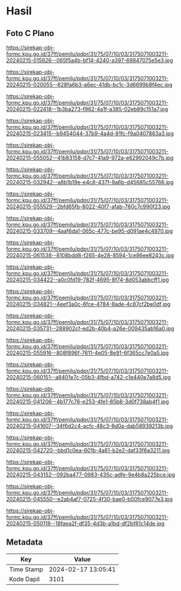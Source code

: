 # Hasil

## Foto C Plano

https://sirekap-obj-formc.kpu.go.id/37ff/pemilu/pdpr/31/75/07/10/03/3175071003211-20240215-015626--065f5a4b-bf14-4240-a397-69847075e5e3.jpg

https://sirekap-obj-formc.kpu.go.id/37ff/pemilu/pdpr/31/75/07/10/03/3175071003211-20240215-020055--828fa6b3-a6ec-41db-bc1c-3d6699b8f4ec.jpg

https://sirekap-obj-formc.kpu.go.id/37ff/pemilu/pdpr/31/75/07/10/03/3175071003211-20240215-022418--1b3ba273-f962-4a1f-a385-02eb89c151a7.jpg

https://sirekap-obj-formc.kpu.go.id/37ff/pemilu/pdpr/31/75/07/10/03/3175071003211-20240215-023415--b9454044-37b9-4a4d-91fc-f9a0407863a3.jpg

https://sirekap-obj-formc.kpu.go.id/37ff/pemilu/pdpr/31/75/07/10/03/3175071003211-20240215-055052--41b83158-d7c7-41a9-972a-e62992049c7b.jpg

https://sirekap-obj-formc.kpu.go.id/37ff/pemilu/pdpr/31/75/07/10/03/3175071003211-20240215-032942--a8b1b19e-e4c8-437f-9a6b-d45685c55766.jpg

https://sirekap-obj-formc.kpu.go.id/37ff/pemilu/pdpr/31/75/07/10/03/3175071003211-20240215-055529--2bfd65fb-8022-40f7-afab-760c7c990f23.jpg

https://sirekap-obj-formc.kpu.go.id/37ff/pemilu/pdpr/31/75/07/10/03/3175071003211-20240215-033709--4aaf6da1-065c-477c-be95-d091ae4c4970.jpg

https://sirekap-obj-formc.kpu.go.id/37ff/pemilu/pdpr/31/75/07/10/03/3175071003211-20240215-061538--8108bdd8-f265-4e28-8594-1ce86ee8243c.jpg

https://sirekap-obj-formc.kpu.go.id/37ff/pemilu/pdpr/31/75/07/10/03/3175071003211-20240215-034422--a0c0fd19-782f-4695-8f74-8d053abbcff1.jpg

https://sirekap-obj-formc.kpu.go.id/37ff/pemilu/pdpr/31/75/07/10/03/3175071003211-20240215-034821--4eef3a0c-6fce-4784-8ade-4c87cf2be0df.jpg

https://sirekap-obj-formc.kpu.go.id/37ff/pemilu/pdpr/31/75/07/10/03/3175071003211-20240215-035731--288902cf-ed2b-40b4-a26e-009435ab16a0.jpg

https://sirekap-obj-formc.kpu.go.id/37ff/pemilu/pdpr/31/75/07/10/03/3175071003211-20240215-055916--808f896f-7611-4e05-8e91-6f365cc7e0a5.jpg

https://sirekap-obj-formc.kpu.go.id/37ff/pemilu/pdpr/31/75/07/10/03/3175071003211-20240215-060151--a8401e7c-05b3-4fbd-a742-c1e440e7a8d5.jpg

https://sirekap-obj-formc.kpu.go.id/37ff/pemilu/pdpr/31/75/07/10/03/3175071003211-20240215-041206--4b177c76-e253-4fe1-85b8-3d0f738ab4f1.jpg

https://sirekap-obj-formc.kpu.go.id/37ff/pemilu/pdpr/31/75/07/10/03/3175071003211-20240215-041607--34f6d2c4-acfc-48c3-8d0a-dab58939213b.jpg

https://sirekap-obj-formc.kpu.go.id/37ff/pemilu/pdpr/31/75/07/10/03/3175071003211-20240215-042720--bbd1c0ea-601b-4a81-b2e2-daf33f6a3211.jpg

https://sirekap-obj-formc.kpu.go.id/37ff/pemilu/pdpr/31/75/07/10/03/3175071003211-20240215-043152--092ba477-0983-435c-adfe-9e4b8a225bce.jpg

https://sirekap-obj-formc.kpu.go.id/37ff/pemilu/pdpr/31/75/07/10/03/3175071003211-20240215-045550--e2ab4af7-0725-4f30-bae0-b00fce9077e3.jpg

https://sirekap-obj-formc.kpu.go.id/37ff/pemilu/pdpr/31/75/07/10/03/3175071003211-20240215-050118--18faea2f-df35-4d3b-a1bd-df2bf81c14de.jpg


## Metadata

| Key        | Value               |
| ---------- | ------------------- |
| Time Stamp | 2024-02-17 13:05:41 |
| Kode Dapil | 3101                |



